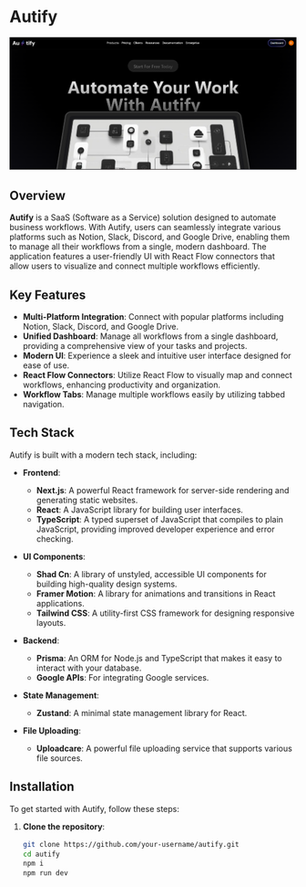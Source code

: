 # Autify


[![Autify Demo](/public/autifyhome.png)](https://youtu.be/iSl9PhMZG4Y)


## Overview

**Autify** is a SaaS (Software as a Service) solution designed to automate business workflows. With Autify, users can seamlessly integrate various platforms such as Notion, Slack, Discord, and Google Drive, enabling them to manage all their workflows from a single, modern dashboard. The application features a user-friendly UI with React Flow connectors that allow users to visualize and connect multiple workflows efficiently.

## Key Features

- **Multi-Platform Integration**: Connect with popular platforms including Notion, Slack, Discord, and Google Drive.
- **Unified Dashboard**: Manage all workflows from a single dashboard, providing a comprehensive view of your tasks and projects.
- **Modern UI**: Experience a sleek and intuitive user interface designed for ease of use.
- **React Flow Connectors**: Utilize React Flow to visually map and connect workflows, enhancing productivity and organization.
- **Workflow Tabs**: Manage multiple workflows easily by utilizing tabbed navigation.

## Tech Stack

Autify is built with a modern tech stack, including:

- **Frontend**: 
  - **Next.js**: A powerful React framework for server-side rendering and generating static websites.
  - **React**: A JavaScript library for building user interfaces.
  - **TypeScript**: A typed superset of JavaScript that compiles to plain JavaScript, providing improved developer experience and error checking.

- **UI Components**:
  - **Shad Cn**: A library of unstyled, accessible UI components for building high-quality design systems.
  - **Framer Motion**: A library for animations and transitions in React applications.
  - **Tailwind CSS**: A utility-first CSS framework for designing responsive layouts.
  
- **Backend**:
  - **Prisma**: An ORM for Node.js and TypeScript that makes it easy to interact with your database.
  - **Google APIs**: For integrating Google services.

- **State Management**:
  - **Zustand**: A minimal state management library for React.

- **File Uploading**:
  - **Uploadcare**: A powerful file uploading service that supports various file sources.

## Installation

To get started with Autify, follow these steps:

1. **Clone the repository**:
   ```bash
   git clone https://github.com/your-username/autify.git
   cd autify
   npm i
   npm run dev
